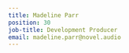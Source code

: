 ```yaml
---
title: Madeline Parr
position: 30
job-title: Development Producer
email: madeline.parr@novel.audio
---
```


